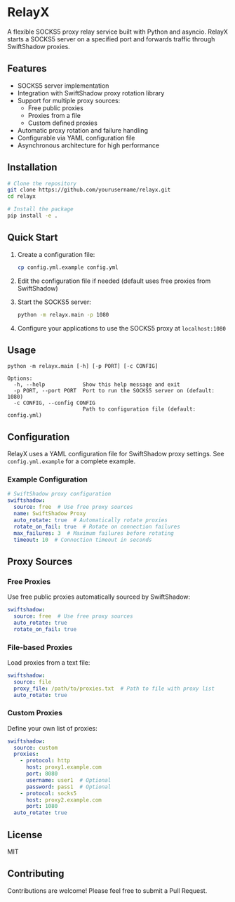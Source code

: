 # RelayX

A flexible SOCKS5 proxy relay service built with Python and asyncio. RelayX starts a SOCKS5 server on a specified port and forwards traffic through SwiftShadow proxies.

## Features

- SOCKS5 server implementation
- Integration with SwiftShadow proxy rotation library
- Support for multiple proxy sources:
  - Free public proxies
  - Proxies from a file
  - Custom defined proxies
- Automatic proxy rotation and failure handling
- Configurable via YAML configuration file
- Asynchronous architecture for high performance

## Installation

```bash
# Clone the repository
git clone https://github.com/yourusername/relayx.git
cd relayx

# Install the package
pip install -e .
```

## Quick Start

1. Create a configuration file:
   ```bash
   cp config.yml.example config.yml
   ```

2. Edit the configuration file if needed (default uses free proxies from SwiftShadow)

3. Start the SOCKS5 server:
   ```bash
   python -m relayx.main -p 1080
   ```

4. Configure your applications to use the SOCKS5 proxy at `localhost:1080`

## Usage

```
python -m relayx.main [-h] [-p PORT] [-c CONFIG]

Options:
  -h, --help            Show this help message and exit
  -p PORT, --port PORT  Port to run the SOCKS5 server on (default: 1080)
  -c CONFIG, --config CONFIG
                        Path to configuration file (default: config.yml)
```

## Configuration

RelayX uses a YAML configuration file for SwiftShadow proxy settings. See `config.yml.example` for a complete example.

### Example Configuration

```yaml
# SwiftShadow proxy configuration
swiftshadow:
  source: free  # Use free proxy sources
  name: SwiftShadow Proxy
  auto_rotate: true  # Automatically rotate proxies
  rotate_on_fail: true  # Rotate on connection failures
  max_failures: 3  # Maximum failures before rotating
  timeout: 10  # Connection timeout in seconds
```

## Proxy Sources

### Free Proxies

Use free public proxies automatically sourced by SwiftShadow:

```yaml
swiftshadow:
  source: free  # Use free proxy sources
  auto_rotate: true
  rotate_on_fail: true
```

### File-based Proxies

Load proxies from a text file:

```yaml
swiftshadow:
  source: file
  proxy_file: /path/to/proxies.txt  # Path to file with proxy list
  auto_rotate: true
```

### Custom Proxies

Define your own list of proxies:

```yaml
swiftshadow:
  source: custom
  proxies:
    - protocol: http
      host: proxy1.example.com
      port: 8080
      username: user1  # Optional
      password: pass1  # Optional
    - protocol: socks5
      host: proxy2.example.com
      port: 1080
  auto_rotate: true
```

## License

MIT

## Contributing

Contributions are welcome! Please feel free to submit a Pull Request.
